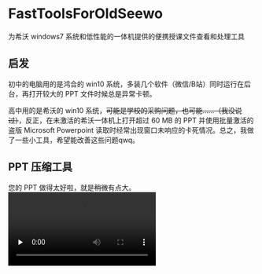# FastToolsForOldSeewo
为希沃 windows7 系统和低性能的一体机提供的便携授课文件查看和处理工具

## 启发
初中的电脑用的是鸿合的 win10 系统，多装几个软件（微信/B站）同时运行在后台，再打开较大的 PPT 文件时候总是异常卡顿。

高中用的是希沃的 win10 系统，~~可能是学校的采购问题，也可能……（我没说过）~~，反正，在未激活的希沃一体机上打开超过 60 MB 的 PPT 并使用批量激活的盗版 Microsoft Powerpoint 读取时经常出现窗口未响应的卡死情况。总之，我做了一些小工具，希望能改善这些问题qwq。

## PPT 压缩工具
您的 PPT 做得太好啦，就是~~稍微~~有点大。
<video id="video" controls="" preload="none" poster="">
      <source id="mp4" src="https://s3plus.meituan.net/opapisdk/op_ticket_885190757_1759428040697_qdqqd_tyg5vu.mp4" type="video/mp4">
</videos>
